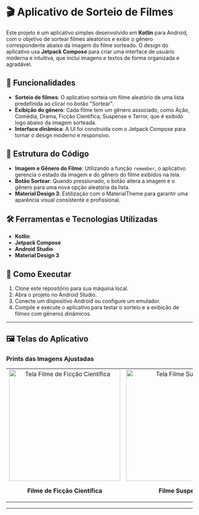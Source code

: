 # 🎬 Aplicativo de Sorteio de Filmes

Este projeto é um aplicativo simples desenvolvido em **Kotlin** para Android, com o objetivo de sortear filmes aleatórios e exibir o gênero correspondente abaixo da imagem do filme sorteado. O design do aplicativo usa **Jetpack Compose** para criar uma interface de usuário moderna e intuitiva, que inclui imagens e textos de forma organizada e agradável.

## 📝 Funcionalidades

- **Sorteio de filmes**: O aplicativo sorteia um filme aleatório de uma lista predefinida ao clicar no botão "Sortear".
- **Exibição do gênero**: Cada filme tem um gênero associado, como Ação, Comédia, Drama, Ficção Científica, Suspense e Terror, que é exibido logo abaixo da imagem sorteada.
- **Interface dinâmica**: A UI foi construída com o Jetpack Compose para tornar o design moderno e responsivo.

## 📂 Estrutura do Código

- **Imagem e Gênero do Filme**: Utilizando a função `remember`, o aplicativo gerencia o estado da imagem e do gênero do filme exibidos na tela.
- **Botão Sortear**: Quando pressionado, o botão altera a imagem e o gênero para uma nova opção aleatória da lista.
- **Material Design 3**: Estilização com o MaterialTheme para garantir uma aparência visual consistente e profissional.

## 🛠️ Ferramentas e Tecnologias Utilizadas

- **Kotlin**
- **Jetpack Compose**
- **Android Studio**
- **Material Design 3**

## 🎯 Como Executar

1. Clone este repositório para sua máquina local.
2. Abra o projeto no Android Studio.
3. Conecte um dispositivo Android ou configure um emulador.
4. Compile e execute o aplicativo para testar o sorteio e a exibição de filmes com gêneros dinâmicos.

---

## 🖼️ Telas do Aplicativo

### Prints das Imagens Ajustadas

<table>
  <tr>
    <td align="center">
      <img src="https://github.com/user-attachments/assets/c6f629d5-b77c-4d7c-8ec9-eb7d5c3ab5a6" alt="Tela Filme de Ficção Científica" width="300">
      <p><strong>Filme de Ficção Científica</strong></p>
    </td>
    <td align="center">
      <img src="https://github.com/user-attachments/assets/a9dd9e8a-3b7a-4280-95f6-c371ccecae15" alt="Tela Filme Suspense" width="300">
      <p><strong>Filme Suspense</strong></p>
    </td>
    <td align="center">
      <img src="https://github.com/user-attachments/assets/91d97db0-62e4-41d7-9927-530e7d0e1036" alt="Tela Filme Comédia" width="300">
      <p><strong>Filme Comédia</strong></p>
    </td>
  </tr>
</table>

---


